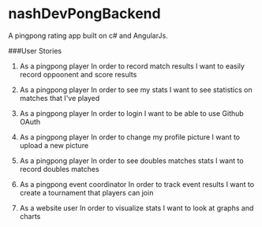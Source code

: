 # nashDevPongBackend

A pingpong rating app built on c# and AngularJs.

###User Stories

1. As a pingpong player
	In order to record match results
	I want to easily record oppoonent and score results

2. As a pingpong player
	In order to see my stats
	I want to see statistics on matches that I've played

3. As a pingpong player
	In order to login
	I want to be able to use Github OAuth

4. As a pingpong player
	In order to change my profile picture
	I want to upload a new picture

5. As a pingpong player
	In order to see doubles matches stats
	I want to record doubles matches

6. As a pingpong event coordinator
	In order to track event results
	I want to create a tournament that players can join

7. As a website user
	In order to visualize stats
	I want to look at graphs and charts
